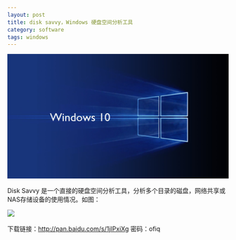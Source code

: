 ```yaml
---
layout: post
title: disk savvy，Windows 硬盘空间分析工具
category: software
tags: windows
---
```


![](/assets/img/windows.jpg)

Disk Savvy 是一个直接的硬盘空间分析工具，分析多个目录的磁盘，网络共享或NAS存储设备的使用情况。如图：

![](http://7vigrt.com1.z0.glb.clouddn.com/blog/pic/201705/20170503200342.jpg)

下载链接：<http://pan.baidu.com/s/1jIPxiXg> 密码：ofiq